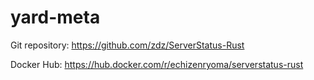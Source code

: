 # yard-meta

Git repository: https://github.com/zdz/ServerStatus-Rust

Docker Hub: https://hub.docker.com/r/echizenryoma/serverstatus-rust
